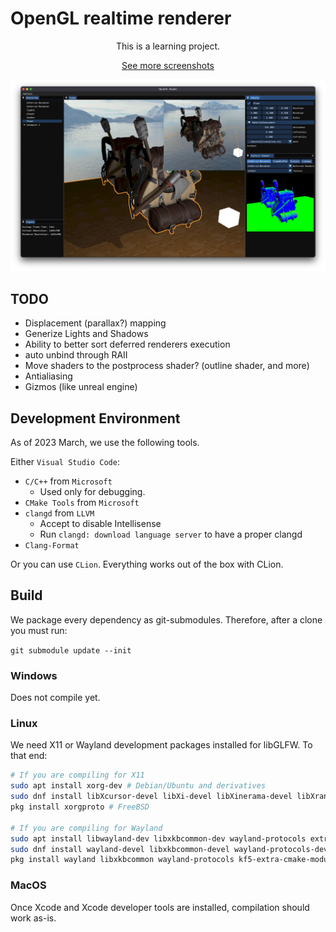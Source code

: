 # OpenGL realtime renderer

<p align="center">
  This is a learning project.
</p>

<p align="center">
  <a href="screenshots/">See more screenshots</a>
</p>

![Screenshot of the editor](screenshots/1_overview.png)

## TODO

- Displacement (parallax?) mapping
- Generize Lights and Shadows
- Ability to better sort deferred renderers execution
- auto unbind through RAII
- Move shaders to the postprocess shader? (outline shader, and more)
- Antialiasing
- Gizmos (like unreal engine)

## Development Environment

As of 2023 March, we use the following tools.

Either `Visual Studio Code`:

- `C/C++` from `Microsoft`
  - Used only for debugging.
- `CMake Tools` from `Microsoft`
- `clangd` from `LLVM`
  - Accept to disable Intellisense
  - Run `clangd: download language server` to have a proper clangd
- `Clang-Format`

Or you can use `CLion`. Everything works out of the box with CLion.

## Build

We package every dependency as git-submodules. Therefore, after a clone you must run:

`git submodule update --init`

### Windows

Does not compile yet.

### Linux

We need X11 or Wayland development packages installed for libGLFW. To that end:

```bash
# If you are compiling for X11
sudo apt install xorg-dev # Debian/Ubuntu and derivatives
sudo dnf install libXcursor-devel libXi-devel libXinerama-devel libXrandr-devel # Fedora and derivatives
pkg install xorgproto # FreeBSD

# If you are compiling for Wayland
sudo apt install libwayland-dev libxkbcommon-dev wayland-protocols extra-cmake-modules # Debian/Ubuntu and derivatives
sudo dnf install wayland-devel libxkbcommon-devel wayland-protocols-devel extra-cmake-modules # Fedora and derivatives
pkg install wayland libxkbcommon wayland-protocols kf5-extra-cmake-modules # FreeBSD
```

### MacOS

Once Xcode and Xcode developer tools are installed, compilation should work as-is.
